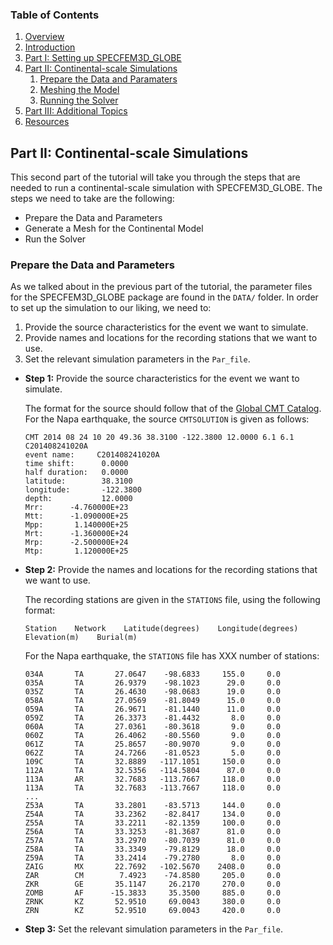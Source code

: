 ### Table of Contents
1. [Overview](/index.md)
2. [Introduction](/intro_specfem.md)
3. [Part I: Setting up SPECFEM3D_GLOBE](/setup_specfem3d.md)
4. [Part II: Continental-scale Simulations](/prepare_data.md)
    1. [Prepare the Data and Paramaters](/prepare_data.md)
    2. [Meshing the Model](/generate_mesh.md)
    3. [Running the Solver](/run_solver.md)
5. [Part III: Additional Topics](/partIII.md)
6. [Resources](resources.md)


## Part II: Continental-scale Simulations

This second part of the tutorial will take you through the steps that are
needed to run a continental-scale simulation with SPECFEM3D_GLOBE. The steps we
need to take are the following:
* Prepare the Data and Parameters
* Generate a Mesh for the Continental Model
* Run the Solver

### Prepare the Data and Parameters

As we talked about in the previous part of the tutorial, the parameter files
for the SPECFEM3D_GLOBE package are found in the `DATA/` folder. In order to
set up the simulation to our liking, we need to:

1. Provide the source characteristics for the event we want to simulate.
2. Provide names and locations for the recording stations that we want to use.
3. Set the relevant simulation parameters in the `Par_file`.


* **Step 1:** Provide the source characteristics for the event we want to simulate.

  The format for the source should follow that of the [Global CMT Catalog](http://www.globalcmt.org/).
  For the Napa earthquake, the source `CMTSOLUTION` is given as follows:

      CMT 2014 08 24 10 20 49.36 38.3100 -122.3800 12.0000 6.1 6.1 C201408241020A
      event name:     C201408241020A
      time shift:      0.0000
      half duration:   0.0000
      latitude:        38.3100
      longitude:       -122.3800
      depth:           12.0000
      Mrr:      -4.760000E+23
      Mtt:      -1.090000E+25
      Mpp:       1.140000E+25
      Mrt:      -1.360000E+24
      Mrp:      -2.500000E+24
      Mtp:       1.120000E+25


* **Step 2:** Provide the names and locations for the recording stations that
  we want to use.

  The recording stations are given in the `STATIONS` file, using the following
  format:

      Station    Network    Latitude(degrees)    Longitude(degrees)    Elevation(m)    Burial(m)

  For the Napa earthquake, the `STATIONS` file has XXX number of stations:

      034A       TA       27.0647    -98.6833     155.0     0.0
      035A       TA       26.9379    -98.1023      29.0     0.0
      035Z       TA       26.4630    -98.0683      19.0     0.0
      058A       TA       27.0569    -81.8049      15.0     0.0
      059A       TA       26.9671    -81.1440      11.0     0.0
      059Z       TA       26.3373    -81.4432       8.0     0.0
      060A       TA       27.0361    -80.3618       9.0     0.0
      060Z       TA       26.4062    -80.5560       9.0     0.0
      061Z       TA       25.8657    -80.9070       9.0     0.0
      062Z       TA       24.7266    -81.0523       5.0     0.0
      109C       TA       32.8889   -117.1051     150.0     0.0
      112A       TA       32.5356   -114.5804      87.0     0.0
      113A       AR       32.7683   -113.7667     118.0     0.0
      113A       TA       32.7683   -113.7667     118.0     0.0
      ...
      Z53A       TA       33.2801    -83.5713     144.0     0.0
      Z54A       TA       33.2362    -82.8417     134.0     0.0
      Z55A       TA       33.2211    -82.1359     100.0     0.0
      Z56A       TA       33.3253    -81.3687      81.0     0.0
      Z57A       TA       33.2970    -80.7039      81.0     0.0
      Z58A       TA       33.3349    -79.8129      18.0     0.0
      Z59A       TA       33.2414    -79.2780       8.0     0.0
      ZAIG       MX       22.7692   -102.5670    2408.0     0.0
      ZAR        CM        7.4923    -74.8580     205.0     0.0
      ZKR        GE       35.1147     26.2170     270.0     0.0
      ZOMB       AF      -15.3833     35.3500     885.0     0.0
      ZRNK       KZ       52.9510     69.0043     380.0     0.0
      ZRN        KZ       52.9510     69.0043     420.0     0.0

* **Step 3:** Set the relevant simulation parameters in the `Par_file`.


